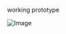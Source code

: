 working prototype

![Image](https://github.com/user-attachments/assets/1ae6f263-a4c4-4509-9816-2e0dbc206e0d)

